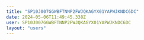 ```yaml
---
title: "SP10J007GGWBFTNNP2FWJQKAGYX01YAPWJKNDC6DC"
date: 2024-05-06T11:49:45.338Z
user: SP10J007GGWBFTNNP2FWJQKAGYX01YAPWJKNDC6DC
layout: "users"
---
```

    